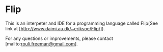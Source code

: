 # Flip
This is an interpeter and IDE for a programming language called Flip(See link at [http://www.daimi.au.dk/~eriksoe/Flip/]).

For any questions or improvements, please contact [mailto:rouli.freeman@gmail.com].
